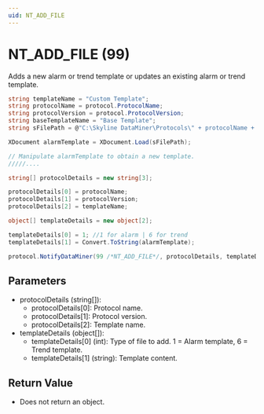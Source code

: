 ```yaml
---
uid: NT_ADD_FILE
---
```


# NT_ADD_FILE (99)

Adds a new alarm or trend template or updates an existing alarm or trend template.

```csharp
string templateName = "Custom Template";
string protocolName = protocol.ProtocolName;
string protocolVersion = protocol.ProtocolVersion;
string baseTemplateName = "Base Template";
string sFilePath = @"C:\Skyline DataMiner\Protocols\" + protocolName + @"\" + protocolVersion + @"\" + baseTemplateName + ".xml";

XDocument alarmTemplate = XDocument.Load(sFilePath);

// Manipulate alarmTemplate to obtain a new template.
/////....

string[] protocolDetails = new string[3];

protocolDetails[0] = protocolName;
protocolDetails[1] = protocolVersion;
protocolDetails[2] = templateName;

object[] templateDetails = new object[2];

templateDetails[0] = 1; //1 for alarm | 6 for trend
templateDetails[1] = Convert.ToString(alarmTemplate);

protocol.NotifyDataMiner(99 /*NT_ADD_FILE*/, protocolDetails, templateDetails);
```

## Parameters

- protocolDetails (string[]):
  - protocolDetails[0]: Protocol name.
  - protocolDetails[1]: Protocol version.
  - protocolDetails[2]: Template name.
- templateDetails (object[]):
  - templateDetails[0] (int): Type of file to add. 1 = Alarm template, 6 = Trend template.
  - templateDetails[1] (string): Template content.

## Return Value

- Does not return an object.
